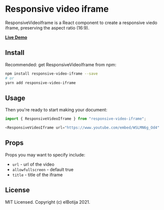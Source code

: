 # Responsive video iframe

ResponsiveVideoIframe is a React component to create a responsive viedo iframe, preserving the aspect ratio (16:9).

[**Live Demo**](https://elbotija.github.io/responsive-video-iframe/)

## Install

Recommended: get ResponsiveVideoIframe from npm:

```sh
npm install responsive-video-iframe --save
# or
yarn add responsive-video-iframe
```

## Usage

Then you're ready to start making your document:

```javascript
import { ResponsiveVideoIframe } from "responsive-video-iframe";

<ResponsiveVideoIframe url="https://www.youtube.com/embed/WSLMN6g_Od4" />
```

## Props

Props you may want to specify include:

- `url` - url of the video
- `allowfullscreen` - default true
- `title` - title of the iframe


## License
MIT Licensed. Copyright (c) elBotija 2021.
